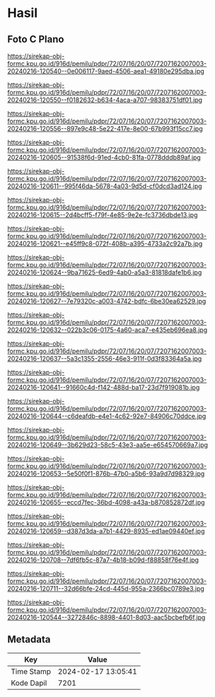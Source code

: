 # Hasil

## Foto C Plano

https://sirekap-obj-formc.kpu.go.id/916d/pemilu/pdpr/72/07/16/20/07/7207162007003-20240216-120540--0e006117-9aed-4506-aea1-49180e295dba.jpg

https://sirekap-obj-formc.kpu.go.id/916d/pemilu/pdpr/72/07/16/20/07/7207162007003-20240216-120550--f0182632-b634-4aca-a707-98383751df01.jpg

https://sirekap-obj-formc.kpu.go.id/916d/pemilu/pdpr/72/07/16/20/07/7207162007003-20240216-120556--897e9c48-5e22-417e-8e00-67b993f15cc7.jpg

https://sirekap-obj-formc.kpu.go.id/916d/pemilu/pdpr/72/07/16/20/07/7207162007003-20240216-120605--91538f6d-91ed-4cb0-81fa-0778dddb89af.jpg

https://sirekap-obj-formc.kpu.go.id/916d/pemilu/pdpr/72/07/16/20/07/7207162007003-20240216-120611--995f46da-5678-4a03-9d5d-cf0dcd3ad124.jpg

https://sirekap-obj-formc.kpu.go.id/916d/pemilu/pdpr/72/07/16/20/07/7207162007003-20240216-120615--2d4bcff5-f79f-4e85-9e2e-fc3736dbde13.jpg

https://sirekap-obj-formc.kpu.go.id/916d/pemilu/pdpr/72/07/16/20/07/7207162007003-20240216-120621--e45ff9c8-072f-408b-a395-4733a2c92a7b.jpg

https://sirekap-obj-formc.kpu.go.id/916d/pemilu/pdpr/72/07/16/20/07/7207162007003-20240216-120624--9ba71625-6ed9-4ab0-a5a3-81818dafe1b6.jpg

https://sirekap-obj-formc.kpu.go.id/916d/pemilu/pdpr/72/07/16/20/07/7207162007003-20240216-120627--7e79320c-a003-4742-bdfc-6be30ea62529.jpg

https://sirekap-obj-formc.kpu.go.id/916d/pemilu/pdpr/72/07/16/20/07/7207162007003-20240216-120632--022b3c06-0175-4a60-aca7-e435eb696ea8.jpg

https://sirekap-obj-formc.kpu.go.id/916d/pemilu/pdpr/72/07/16/20/07/7207162007003-20240216-120637--5a3c1355-2556-46e3-911f-0d3f83364a5a.jpg

https://sirekap-obj-formc.kpu.go.id/916d/pemilu/pdpr/72/07/16/20/07/7207162007003-20240216-120641--91660c4d-f142-488d-ba17-23d7f919081b.jpg

https://sirekap-obj-formc.kpu.go.id/916d/pemilu/pdpr/72/07/16/20/07/7207162007003-20240216-120644--c6deafdb-e4e1-4c62-92e7-84906c70ddce.jpg

https://sirekap-obj-formc.kpu.go.id/916d/pemilu/pdpr/72/07/16/20/07/7207162007003-20240216-120649--3b629d23-58c5-43e3-aa5e-e654570669a7.jpg

https://sirekap-obj-formc.kpu.go.id/916d/pemilu/pdpr/72/07/16/20/07/7207162007003-20240216-120653--5e50f0f1-876b-47b0-a5b6-93a9d7d98329.jpg

https://sirekap-obj-formc.kpu.go.id/916d/pemilu/pdpr/72/07/16/20/07/7207162007003-20240216-120655--eccd7fec-36bd-4098-a43a-b870852872df.jpg

https://sirekap-obj-formc.kpu.go.id/916d/pemilu/pdpr/72/07/16/20/07/7207162007003-20240216-120659--d387d3da-a7b1-4429-8935-ed1ae09440ef.jpg

https://sirekap-obj-formc.kpu.go.id/916d/pemilu/pdpr/72/07/16/20/07/7207162007003-20240216-120708--7df6fb5c-87a7-4b18-b09d-f88858f76e4f.jpg

https://sirekap-obj-formc.kpu.go.id/916d/pemilu/pdpr/72/07/16/20/07/7207162007003-20240216-120711--32d66bfe-24cd-445d-955a-2366bc0789e3.jpg

https://sirekap-obj-formc.kpu.go.id/916d/pemilu/pdpr/72/07/16/20/07/7207162007003-20240216-120544--3272846c-8898-4401-8d03-aac5bcbefb6f.jpg


## Metadata

| Key        | Value               |
| ---------- | ------------------- |
| Time Stamp | 2024-02-17 13:05:41 |
| Kode Dapil | 7201                |



